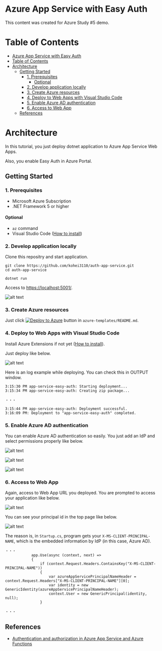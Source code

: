 # Azure App Service with Easy Auth

This content was created for Azure Study #5 demo.

Table of Contents
=================

- [Azure App Service with Easy Auth](#azure-app-service-with-easy-auth)
- [Table of Contents](#table-of-contents)
- [Architecture](#architecture)
  * [Getting Started](#getting-started)
    + [1. Prerequisites](#1-prerequisites)
      - [Optional](#optional)
    + [2. Develop application locally](#2-develop-application-locally)
    + [3. Create Azure resources](#3-create-azure-resources)
    + [4. Deploy to Web Apps with Visual Studio Code](#4-deploy-to-web-apps-with-visual-studio-code)
    + [5. Enable Azure AD authentication](#5-enable-azure-ad-authentication)
    + [6. Access to Web App](#6-access-to-web-app)
  * [References](#references)

Architecture
=================

In this tutorial, you just deploy dotnet application to Azure App Service Web Apps.

Also, you enable Easy Auth in Azure Portal.

## Getting Started

### 1. Prerequisites

- Microsoft Azure Subscription
- .NET Framework 5 or higher

#### Optional

- `az` command
- Visual Studio Code ([How to install](https://code.visualstudio.com/download))

### 2. Develop application locally

Clone this repositry and start application.

```shell
git clone https://github.com/kohei3110/auth-app-service.git
cd auth-app-service
```

```shell
dotnet run
```

Access to [https://localhost:5001/](https://localhost:5001/).

![alt text](./images/toppage.png)

### 3. Create Azure resources

Just click [![Deploy to Azure](https://aka.ms/deploytoazurebutton)](https://portal.azure.com/#create/Microsoft.Template/uri/https%3A%2F%2Fgithub.com%2Fkohei3110%2Fauth-app-service%2Fblob%2Fmaster%2Fazure-templates%2Fwebapp.json) button in `azure-templates/README.md`.

### 4. Deploy to Web Apps with Visual Studio Code

Install Azure Extensions if not yet ([How to install](https://code.visualstudio.com/docs/azure/extensions)).

Just deploy like below.

![alt text](./images/deploy_to_webapp_with_vs_code.png)

Here is an log example while deploying. You can check this in OUTPUT window.

```log
3:15:30 PM app-service-easy-auth: Starting deployment...
3:15:34 PM app-service-easy-auth: Creating zip package...

・・・

3:15:44 PM app-service-easy-auth: Deployment successful.
3:16:09 PM: Deployment to "app-service-easy-auth" completed.
```

### 5. Enable Azure AD authentication

You can enable Azure AD authentication so easily. You just add an IdP and select permissions properly like below.

![alt text](./images/auth_before_enabling.png)

![alt text](./images/auth_add_idp.png)

![alt text](./images/auth_select_permissions.png)

### 6. Access to Web App

Again, access to Web App URL you deployed. You are prompted to access your application like below.

![alt text](./images/access_web_app_prompted.png)

You can see your principal id in the top page like below.

![alt text](./images/access_web_app_last.png)

The reason is, in `Startup.cs`, program gets your `X-MS-CLIENT-PRINCIPAL-NAME`, which is the embedded information by IdP (in this case, Azure AD).

```CSharp
・・・
            app.Use(async (context, next) => 
            {
                if (context.Request.Headers.ContainsKey("X-MS-CLIENT-PRINCIPAL-NAME"))
                {
                    var azureAppServicePrincipalNameHeader = context.Request.Headers["X-MS-CLIENT-PRINCIPAL-NAME"][0];
                    var identity = new GenericIdentity(azureAppServicePrincipalNameHeader);
                    context.User = new GenericPrincipal(identity, null);
                }

・・・
```

## References

- [Authentication and authorization in Azure App Service and Azure Functions](https://docs.microsoft.com/en-us/azure/app-service/overview-authentication-authorization)
